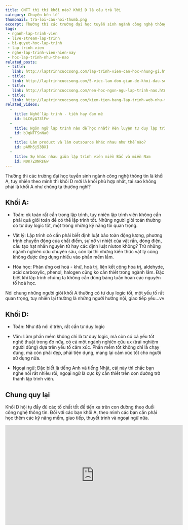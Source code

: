 ```yaml
---
title: CNTT thì thi khối nào? Khối D là câu trả lời
category: Chuyện bên lề
thumbnail: tra-loi-cau-hoi-thumb.png
excerpt: Thường thì các trường đại học tuyển sinh ngành công nghệ thông tin là khối A, tuy nhiên theo mình thì khối D mới là khối phù hợp nhất, tại sao không phải là khối A như chúng ta thường nghĩ?
tags:
 - nganh-lap-trinh-vien
 - live-stream-lap-trinh
 - bi-quyet-hoc-lap-trinh
 - lap-trinh-vien
 - nghe-lap-trinh-vien-hien-nay
 - hoc-lap-trinh-nhu-the-nao
related_posts:
 - title: 
   link: http://laptrinhcuocsong.com/lap-trinh-vien-can-hoc-nhung-gi.html
 - title: 
   link: http://laptrinhcuocsong.com/5-viec-lam-don-gian-de-khoi-dau-su-nghiep-lap-trinh-vien-nghiem-tuc.html
 - title: 
   link: http://laptrinhcuocsong.com/nen-hoc-ngon-ngu-lap-trinh-nao.html
 - title: 
   link: http://laptrinhcuocsong.com/kiem-tien-bang-lap-trinh-web-nhu-the-nao.html
related_videos:
  -
    title: Nghề lập trình - tiền hay đam mê
    id: bLC6yA73lFw
  -
    title: Ngôn ngữ lập trình nào dễ học nhất? Rèn luyện tư duy lập trình
    id: bJqNTFSnNa0
  -
    title: Làm product và làm outsource khác nhau như thế nào?
    id: pAMh5j53BXI
  -
    title: Sự khác nhau giữa lập trình viên miền Bắc và miền Nam
    id: N0K7ZONRs6w
---
```

Thường thì các trường đại học tuyển sinh ngành công nghệ thông tin là khối A, tuy nhiên theo mình thì khối D mới là khối phù hợp nhất, tại sao không phải là khối A như chúng ta thường nghĩ?

## Khối A:

- Toán: ok toán rất cần trong lập trình, tuy nhiên lập trình viên không cần phải quá giỏi toán để có thể lập trình tốt. Những người giỏi toán thường có tư duy logic tốt, một trong những kỹ năng tối quan trọng.

- Vật lý: Lập trình có cần phải biết định luật bảo toàn động lượng, phương trình chuyển động của chất điểm, sự nở vì nhiệt của vật rắn, dòng điện, cấu tạo hạt nhân nguyên tử hay các định luật niuton không? Trừ những ngành nghiên cứu chuyên sâu, còn lại thì những kiến thức vật lý cũng không được ứng dụng nhiều vào phần mềm lắm.

- Hóa học: Phản ứng oxi hoá - khử, hoá trị, liên kết cộng hóa trị, aldehyde, acid carboxylic, phenol, halogen cũng ko cần thiết trong ngành lắm. Đặc biệt khi lập trình chúng ta không cần dùng bảng tuần hoàn các nguyên tố hoá học.

Nói chung những người giỏi khối A thường có tư duy logic tốt, một yếu tố rất quan trọng, tuy nhiên lại thường là những người hướng nội, giao tiếp yếu...vv

## Khối D:

- Toán: Như đã nói ở trên, rất cần tư duy logic

- Văn: Làm phần mềm không chỉ là tư duy logic, mà còn có cả yếu tốt nghệ thuật trong đó nữa, có cả một ngành nghiên cứu ux (trải nghiệm người dùng) dựa trên yếu tố cảm xúc. Phần mềm tốt không chỉ là chạy đúng, mà còn phải đẹp, phải tiện dụng, mang lại cảm xúc tốt cho người sử dụng nữa.

- Ngoại ngữ: Đặc biết là tiếng Anh và tiếng Nhật, cái này thì chắc bạn nghe nói rất nhiều rồi, ngoại ngữ là cực kỳ cần thiết trên con đường trở thành lập trình viên.

## Chung quy lại

Khối D hội tụ đầy đủ các tố chất tốt để tiến xa trên con đường theo đuổi công nghệ thông tin. Đối với các bạn khối A, theo mình các bạn cần phải học thêm các kỹ năng mềm, giao tiếp, thuyết trình và ngoại ngữ nữa.

<div class="youtube">
<iframe width="560" height="315" src="https://www.youtube.com/embed/aYA_Jsoe-jM" frameborder="0" allowfullscreen></iframe>
</div>
